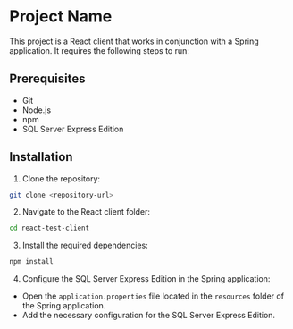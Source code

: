 # Project Name

This project is a React client that works in conjunction with a Spring application. It requires the following steps to run:

## Prerequisites

- Git
- Node.js
- npm
- SQL Server Express Edition

## Installation

1. Clone the repository:

```bash
git clone <repository-url>
```

2. Navigate to the React client folder:

```bash
cd react-test-client
```

3. Install the required dependencies:

```bash
npm install
```

4. Configure the SQL Server Express Edition in the Spring application:

  - Open the `application.properties` file located in the `resources` folder of the Spring application.
  - Add the necessary configuration for the SQL Server Express Edition.

